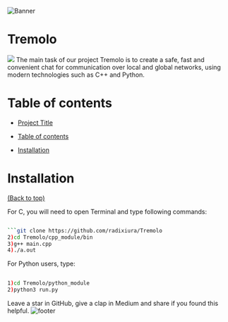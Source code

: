 ![Banner](https://i.imgur.com/glErIFF.png)
# Tremolo
![](https://i.imgur.com/Mq1I50c.jpg)
The main task of our project Tremolo is to create a safe, fast and convenient chat for communication over local and global networks, using modern technologies such as C++ and Python.















# Table of contents





- [Project Title](#tremolo)

- [Table of contents](#table-of-contents)
- [Installation](#installation)


# Installation
[(Back to top)](#table-of-contents)


  For C, you will need to open Terminal and type following commands:  
```bash

```git clone https://github.com/radixiura/Tremolo  
2)cd Tremolo/cpp_module/bin  
3)g++ main.cpp  
4)./a.out 
```
  For Python users, type:  
```bash
  
1)cd Tremolo/python_module  
2)python3 run.py
```







  Leave a star in GitHub, give a clap in Medium and share if you found this helpful.
![footer](https://i.imgur.com/l38Sz35.gif)





